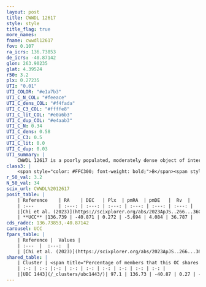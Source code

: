 ```yaml
---
layout: post
title: CWWDL 12617
style: style
title_flag: true
more_names: 
fname: cwwdl12617
fov: 0.107
ra_icrs: 136.73853
de_icrs: -40.87142
glon: 263.90235
glat: 4.39524
r50: 3.2
plx: 0.27235
UTI: "0.01"
UTI_COLOR: "#e1a7b3"
UTI_C_N_COL: "#feeace"
UTI_C_dens_COL: "#f4fada"
UTI_C_C3_COL: "#ffffe8"
UTI_C_lit_COL: "#e0a6b3"
UTI_C_dup_COL: "#e4aab3"
UTI_C_N: 0.34
UTI_C_dens: 0.58
UTI_C_C3: 0.5
UTI_C_lit: 0.0
UTI_C_dup: 0.03
UTI_summary: |
    CWWDL 12617 is a poorly populated, moderately dense object of intermediate C3 quality. It was recently reported in the literature.<br><br><span style="color: #99180f; font-weight: bold;">Warning: </span>This is very likely a duplicate object, which shares a large percentage of members with at least one previously reported entry.
class3: |
    <span style="color: #FFC300; font-weight: bold;">B</span><span style="color: #FFC300; font-weight: bold;">B</span>
r_50_val: 3.2
N_50_val: 34
scix_url: CWWDL%2012617
posit_table: |
    | Reference    | RA    | DEC   | Plx  | pmRA  | pmDE   |  Rv  |
    | :---         | :---: | :---: | :---: | :---: | :---: | :---: |
    |[Chi et al. (2023)](https://scixplorer.org/abs/2023ApJS..266...36C) | 136.732 | -40.881 | 0.278 | -5.696 | 4.161 | 37.105 |
    | **UCC** |136.739 | -40.871 | 0.272 | -5.694 | 4.084 | 36.787 | 
cds_radec: 136.73853,-40.87142
carousel: UCC
fpars_table: |
    | Reference |  Values |
    | :---  |  :---:  |
    | [Chi et al. (2023)](https://scixplorer.org/abs/2023ApJS..266...36C) | `logAge=8.33, Z=-0.88` |
shared_table: |
    | Cluster | <span title="Percentage of members that this OC shares with the ones listed">%</span>   | RA   | DEC   | Plx   | pmRA  | pmDE  | Rv | UTI |
    | :-: | :-: |:-: | :-: | :-: | :-: | :-: | :-: | :-: |
    |[UBC 1443](/_clusters/ubc1443/)| 97.1 | 136.73 | -40.87 | 0.27 | -5.68 | 4.06 | 36.79 |0.57 |
---
```

